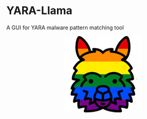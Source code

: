 # YARA-Llama
A GUI for YARA malware pattern matching tool
<p align="center">
  <img width="200" height="200" src="GITimages/lama-head.png">
</p>
